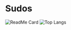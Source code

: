 # Sudos

![ReadMe Card](https://github-readme-stats.codestackr.vercel.app/api?username=sudos&show_icons=true&theme=radical)
![Top Langs](https://github-readme-stats.vercel.app/api/top-langs/?username=Sudos&layout=compact&theme=radical)
